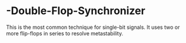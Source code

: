 # -Double-Flop-Synchronizer
This is the most common technique for single-bit signals. It uses two or more flip-flops in series to resolve metastability.
